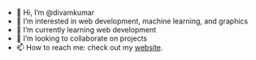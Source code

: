 - 👋 Hi, I’m @divamkumar
- 👀 I’m interested in web development, machine learning, and graphics
- 🌱 I’m currently learning web development
- 💞️ I’m looking to collaborate on projects
- 📫 How to reach me: check out my <a href="https://divamkumar.github.io/css-personal-site/">website</a>.

<!---
divamkumar/divamkumar is a ✨ special ✨ repository because its `README.md` (this file) appears on your GitHub profile.
You can click the Preview link to take a look at your changes.
--->
